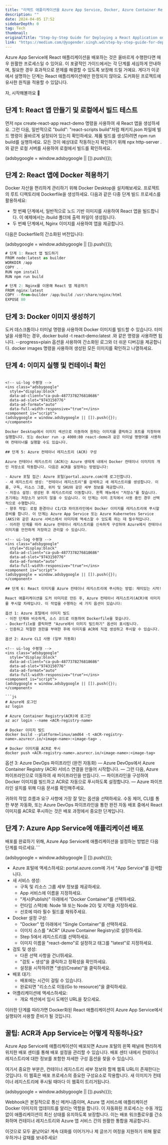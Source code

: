 ```yaml
---
title: "리액트 애플리케이션을 Azure App Service, Docker, Azure Container Registry, Azure DevOps Pipeline에 배포하는 단계별 안내서 | 파트 1"
description: ""
date: 2024-04-05 17:52
sidebarDepth: 0
tag: Tech
thumbnail: 
originalTitle: "Step-by-Step Guide for Deploying a React Application on Azure App Service, Docker, Azure Container Registry , Azure DevOps Pipeline | Part 1"
link: "https://medium.com/@yogender.singh.wd/step-by-step-guide-for-deploying-a-react-application-on-azure-app-service-docker-azure-container-a3ad2f79bdb1"
---
```



Azure App Service에 React 애플리케이션을 배포하는 것은 올바르게 수행한다면 매우 원활한 프로세스일 수 있어요. 이 포괄적인 가이드에서는 각 단계를 세심하게 안내하며, 필요한 경우 효과적으로 문제를 해결할 수 있도록 보장해 드릴 거예요. 게다가 이곳에서 설명하는 단계는 React 애플리케이션에만 한정되지 않아요. 도커화된 프로젝트에 유사한 원칙을 적용할 수 있답니다.

자, 시작해볼까요 🚀

## 단계 1: React 앱 만들기 및 로컬에서 빌드 테스트

먼저 npx create-react-app react-demo 명령을 사용하여 새 React 앱을 생성하세요. 그런 다음, 일반적으로 "build": "react-scripts build"처럼 패키지.json 파일에 빌드 명령이 올바르게 설정되어 있는지 확인하세요. 제품 빌드를 생성하려면 npm run build를 실행하세요. 모든 것이 예상대로 작동하는지 확인하기 위해 npx http-server .와 같은 로컬 서버를 사용하여 로컬에서 빌드를 확인하세요.

<!-- ui-log 수평형 -->
<ins class="adsbygoogle"
  style="display:block"
  data-ad-client="ca-pub-4877378276818686"
  data-ad-slot="9743150776"
  data-ad-format="auto"
  data-full-width-responsive="true"></ins>
<component is="script">
(adsbygoogle = window.adsbygoogle || []).push({});
</component>

## 단계 2: React 앱에 Docker 적용하기

Docker 자산을 편리하게 관리하기 위해 Docker Desktop을 설치해보세요. 프로젝트의 루트 디렉토리에 Dockerfile을 생성하세요. 다음과 같은 다중 단계 빌드 프로세스를 활용하세요:

- 첫 번째 단계에서, 일반적으로 노드 기반 이미지를 사용하여 React 앱을 빌드합니다. 이 예제에서는 /build 폴더에 출력 파일이 생성됩니다.
- 두 번째 단계에서, Nginx 이미지를 사용하여 앱을 제공합니다.

다음은 Dockerfile의 간소화된 버전입니다:

<!-- ui-log 수평형 -->
<ins class="adsbygoogle"
  style="display:block"
  data-ad-client="ca-pub-4877378276818686"
  data-ad-slot="9743150776"
  data-ad-format="auto"
  data-full-width-responsive="true"></ins>
<component is="script">
(adsbygoogle = window.adsbygoogle || []).push({});
</component>

```js
# 단계 1: React 앱 빌드하기
FROM node:latest as builder
WORKDIR /app
COPY . .
RUN npm install
RUN npm run build

# 단계 2: Nginx를 이용해 React 앱 제공하기
FROM nginx:latest
COPY --from=builder /app/build /usr/share/nginx/html
EXPOSE 80
```

## 단계 3: Docker 이미지 생성하기

도커 데스크톱이나 터미널 명령을 사용하여 Docker 이미지를 빌드할 수 있습니다. 터미널을 사용하는 경우, docker build -t react-demo:latest .와 같은 명령을 사용하면 됩니다. --progress=plain 옵션을 사용하여 간소화된 로그와 더 쉬운 디버깅을 제공합니다. docker images 명령을 사용하여 생성된 모든 이미지를 확인하고 나열하세요.

## 단계 4: 이미지 실행 및 컨테이너 확인
```

<!-- ui-log 수평형 -->
<ins class="adsbygoogle"
  style="display:block"
  data-ad-client="ca-pub-4877378276818686"
  data-ad-slot="9743150776"
  data-ad-format="auto"
  data-full-width-responsive="true"></ins>
<component is="script">
(adsbygoogle = window.adsbygoogle || []).push({});
</component>

Docker Desktop에서 이미지 섹션으로 이동하여 원하는 이미지를 클릭하고 포트를 지정하여 실행합니다. 또는 docker run -p 4000:80 react-demo과 같은 터미널 명령어를 사용하여 컨테이너를 실행할 수도 있습니다.

## 단계 5: Azure 컨테이너 레지스트리 (ACR) 구성

Azure 컨테이너 레지스트리 (ACR)는 Azure 생태계 내에서 Docker 컨테이너 이미지의 개인 저장소로 작동합니다. 다음은 ACR을 설정하는 방법입니다:

- Azure 포털 접근: Azure 포털(portal.azure.com)에 로그인합니다.
- 새 레지스트리 생성: "컨테이너 레지스트리"를 검색하고 새 레지스트리를 생성합니다. 이름, 구독, 리소스 그룹, 위치 및 SKU와 같은 세부 정보를 제공합니다.
- 저장소 설정: 생성된 후 레지스트리로 이동합니다. 왼쪽 메뉴에서 "저장소"를 찾습니다. 초기에는 저장소가 보이지 않을 수 있습니다. 이 단계는 이미 조직에서 사용 중인 경우 선택적으로 수행합니다.
- 향후 작업: 로컬 환경이나 CI/CD 파이프라인에서 Docker 이미지를 레지스트리에 푸시할 준비를 합니다. 이 단계는 Azure App Service 또는 Azure Kubernetes Service (AKS)와 같은 Azure 서비스에서 이미지에 액세스할 수 있도록 하는 데 필수적입니다.
- 이러한 단계를 따라 Azure 컨테이너 레지스트리를 신속하게 구성하여 Azure에서 컨테이너 이미지를 안전하게 저장하고 관리할 수 있습니다.

<!-- ui-log 수평형 -->
<ins class="adsbygoogle"
  style="display:block"
  data-ad-client="ca-pub-4877378276818686"
  data-ad-slot="9743150776"
  data-ad-format="auto"
  data-full-width-responsive="true"></ins>
<component is="script">
(adsbygoogle = window.adsbygoogle || []).push({});
</component>

## 단계 6: React 이미지를 Azure 컨테이너 레지스트리에 푸시하는 방법: 재미있는 시작!

React 애플리케이션을 도커 이미지로 만든 후, Azure 컨테이너 레지스트리(ACR)에 이미지를 푸시할 차례입니다. 이 작업을 수행하는 세 가지 옵션이 있습니다:

옵션 1: Azure 포털에서 이미지 빌드
- 이전 단계와 비슷하게, 소스 코드로 이동하여 Dockerfile을 찾습니다.
- Dockerfile을 클릭하면 "Azure에서 이미지 빌드하기" 옵션이 표시됩니다.
- 인증하고 적절한 권한을 부여한 후에 이미지를 ACR에 직접 생성하고 푸시할 수 있습니다.

옵션 2: Azure CLI 사용 (일부 자동화)

<!-- ui-log 수평형 -->
<ins class="adsbygoogle"
  style="display:block"
  data-ad-client="ca-pub-4877378276818686"
  data-ad-slot="9743150776"
  data-ad-format="auto"
  data-full-width-responsive="true"></ins>
<component is="script">
(adsbygoogle = window.adsbygoogle || []).push({});
</component>

```js
# Azure에 로그인
az login

# Azure Container Registry(ACR)에 로그인
az acr login --name <ACR-registry-name>

# Docker 이미지 빌드
docker build --platform=linux/amd64 -t <ACR-registry-name>.azurecr.io/<image-name>:<image-tag> .

# Docker 이미지를 ACR로 푸시
docker push <ACR-registry-name>.azurecr.io/<image-name>:<image-tag>
```

옵션 3: Azure DevOps 파이프라인 (완전 자동화)
— Azure DevOps에서 Azure Container Registry (ACR) 서비스 연결을 만들어 시작합니다.
— 그런 다음, Azure 파이프라인으로 이동하여 새 파이프라인을 만듭니다.
— 파이프라인을 구성하여 Docker 이미지를 빌드하고 ACR로 자동으로 푸시하도록 설정합니다.
— Azure 파이프라인 설치를 위해 다음 문서를 확인해주세요.

귀하의 작업 흐름과 요구 사항에 가장 잘 맞는 옵션을 선택하세요. 수동 제어, CLI를 통한 부분 자동화, 또는 Azure DevOps 파이프라인을 통한 완전 자동 배포 중에서 React 이미지를 ACR로 푸시하는 것은 배포 과정에서 중요한 단계입니다.

## 단계 7: Azure App Service에 애플리케이션 배포

배포를 완료하기 위해, Azure App Service에 애플리케이션을 설정하는 방법은 다음 단계를 따르세요.```

<!-- ui-log 수평형 -->
<ins class="adsbygoogle"
  style="display:block"
  data-ad-client="ca-pub-4877378276818686"
  data-ad-slot="9743150776"
  data-ad-format="auto"
  data-full-width-responsive="true"></ins>
<component is="script">
(adsbygoogle = window.adsbygoogle || []).push({});
</component>

- Azure 포털에 액세스하세요: portal.azure.com에 가서 "App Service"를 검색합니다.
- 새 서비스 생성:
  - 구독 및 리소스 그룹 세부 정보를 제공하세요.
  - App 서비스에 이름을 지정하세요.
  - "게시(Publish)" 아래에서 "Docker Container"를 선택하세요.
  - 런타임 스택(예: Node 18 또는 Node 20) 및 지역을 지정하세요.
  - 선호에 따라 필수 필드를 채워주세요.
- Docker 설정 구성:
  - "Docker" 탭 아래에서 "Single Container"를 선택하세요.
  - 이미지 소스를 "ACR" (Azure Container Registry)로 설정하세요.
  - Step 5에서 레지스트리를 선택하세요.
  - 이미지 이름을 "react-demo"로 설정하고 태그를 "latest"로 지정하세요.
- 검토 및 생성:
  - 다른 선택 사항을 건너뛰세요.
  - "검토 + 생성"을 클릭하고 정확성을 확인하세요.
  - 설정을 시작하려면 "생성(Create)"을 클릭하세요.
- 배포 대기:
  - 배포에는 시간이 걸릴 수 있습니다.
  - 완료되면 "리소스로 이동(Go to resource)"을 클릭하세요.
- 어플리케이션에 액세스하세요:
  - 개요 섹션에서 임시 도메인 URL을 찾으세요.

이러한 단계를 따라가면 Docker화된 React 애플리케이션이 Azure App Service에서 실행되어 사용할 준비가 될 것입니다.

## 꿀팁: ACR과 App Service는 어떻게 작동하나요?

Azure App Service에 애플리케이션이 배포되면 Azure 포털의 왼쪽 패널에 편리하게 위치한 배포 센터를 통해 배포 설정을 관리할 수 있습니다. 배포 센터 내에서 컨테이너 레지스트리에 대한 정보를 포함한 자세한 구성 옵션을 찾을 수 있습니다.

여기서 중요한 부분은, 컨테이너 레지스트리 세부 정보와 함께 웹훅 URL이 존재한다는 것입니다. 이 웹훅은 배포 프로세스의 중요한 구성요소로 작용합니다. 새 이미지가 컨테이너 레지스트리에 푸시될 때마다 이 웹훅이 트리거됩니다.

<!-- ui-log 수평형 -->
<ins class="adsbygoogle"
  style="display:block"
  data-ad-client="ca-pub-4877378276818686"
  data-ad-slot="9743150776"
  data-ad-format="auto"
  data-full-width-responsive="true"></ins>
<component is="script">
(adsbygoogle = window.adsbygoogle || []).push({});
</component>

Webhook은 본질적으로 통신 메커니즘이며, Azure 앱 서비스에 애플리케이션 Docker 이미지의 업데이트를 알리는 역할을 합니다. 이 자동화된 프로세스는 수동 개입없이 애플리케이션이 최신 상태를 유지하도록 보장합니다. 이는 배포 워크플로우를 간소화하며 컨테이너 레지스트리와 Azure 앱 서비스 간의 원활한 통합을 제공합니다.

이것으로 모두 끝났어요! 계속 대화를 이어가거나 제 글쓰기 여정을 지원하기 위해 팔로우하거나 갈채를 보내주세요!
